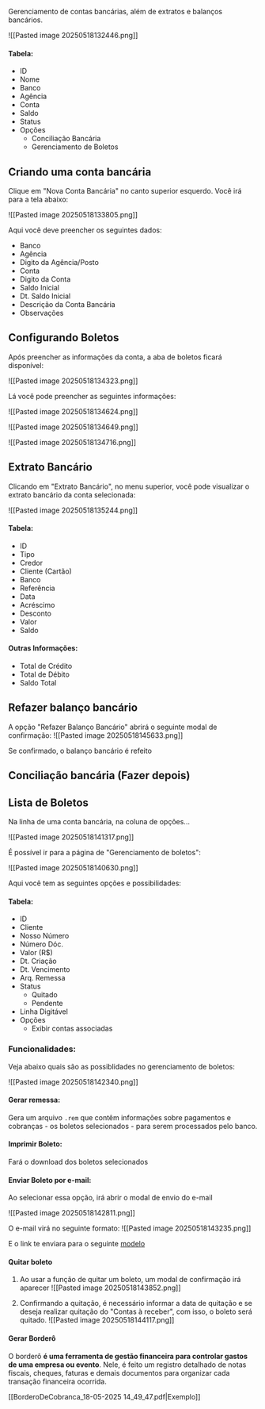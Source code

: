 Gerenciamento de contas bancárias, além de extratos e balanços bancários.

![[Pasted image 20250518132446.png]]
#### Tabela:
- ID
- Nome
- Banco
- Agência
- Conta
- Saldo
- Status
- Opções
	- Conciliação Bancária
	- Gerenciamento de Boletos

## Criando uma conta bancária
Clique em "Nova Conta Bancária" no canto superior esquerdo. Você irá para a tela abaixo:

![[Pasted image 20250518133805.png]]

Aqui você deve preencher os seguintes dados:
- Banco
- Agência
- Digito da Agência/Posto
- Conta
- Digito da Conta
- Saldo Inicial
- Dt. Saldo Inicial
- Descrição da Conta Bancária
- Observações

## Configurando Boletos
Após preencher as informações da conta, a aba de boletos ficará disponível:

![[Pasted image 20250518134323.png]]

Lá você pode preencher as seguintes informações:

![[Pasted image 20250518134624.png]]

![[Pasted image 20250518134649.png]]

![[Pasted image 20250518134716.png]]

## Extrato Bancário
Clicando em "Extrato Bancário", no menu superior, você pode visualizar o extrato bancário da conta selecionada:

![[Pasted image 20250518135244.png]]

#### Tabela:
- ID
- Tipo
- Credor
- Cliente (Cartão)
- Banco
- Referência
- Data
- Acréscimo
- Desconto
- Valor
- Saldo
#### Outras Informações:
- Total de Crédito
- Total de Débito
- Saldo Total

## Refazer balanço bancário
A opção "Refazer Balanço Bancário" abrirá o seguinte modal de confirmação:
![[Pasted image 20250518145633.png]]

Se confirmado, o balanço bancário é refeito

## Conciliação bancária (Fazer depois)
## Lista de Boletos
Na linha de uma conta bancária, na coluna de opções...

![[Pasted image 20250518141317.png]]


É possível ir para a página de "Gerenciamento de boletos":

![[Pasted image 20250518140630.png]]

Aqui você tem as seguintes opções e possibilidades:

#### Tabela:
- ID
- Cliente
- Nosso Número
- Número Dóc.
- Valor (R$)
- Dt. Criação
- Dt. Vencimento
- Arq. Remessa
- Status
	- Quitado
	- Pendente
- Linha Digitável
- Opções
	- Exibir contas associadas

### Funcionalidades:
Veja abaixo quais são as possiblidades no gerenciamento de boletos:

![[Pasted image 20250518142340.png]]

#### Gerar remessa:
Gera um arquivo ```.rem``` que contêm informações sobre pagamentos e cobranças - os boletos selecionados - para serem processados pelo banco.

#### Imprimir Boleto:
Fará o download dos boletos selecionados

#### Enviar Boleto por e-mail:
Ao selecionar essa opção, irá abrir o modal de envio do e-mail

![[Pasted image 20250518142811.png]]

O e-mail virá no seguinte formato:
![[Pasted image 20250518143235.png]]

E o link te enviara para o seguinte [modelo](https://openmanager.com.br/app/cadLinkBoletoCliente.php?sc%25%40%3Fa%3F)

#### Quitar boleto

1. Ao usar a função de quitar um boleto, um modal de confirmação irá aparecer
![[Pasted image 20250518143852.png]]

2. Confirmando a quitação, é necessário informar a data de quitação e se deseja realizar quitação do "Contas à receber", com isso, o boleto será quitado.
![[Pasted image 20250518144117.png]]


#### Gerar Borderô
O borderô **é uma ferramenta de gestão financeira para controlar gastos de uma empresa ou evento**. Nele, é feito um registro detalhado de notas fiscais, cheques, faturas e demais documentos para organizar cada transação financeira ocorrida.

[[BorderoDeCobranca_18-05-2025 14_49_47.pdf|Exemplo]]